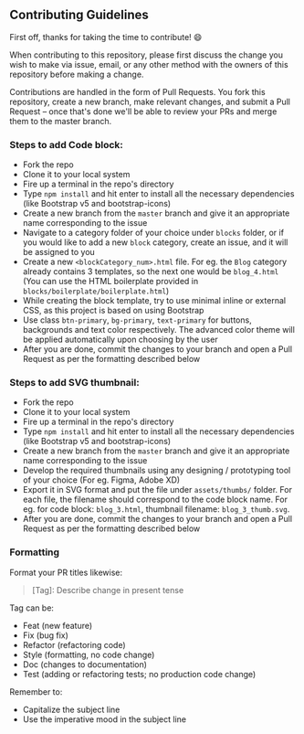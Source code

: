 ## Contributing Guidelines

First off, thanks for taking the time to contribute! 😄

When contributing to this repository, please first discuss the change you wish to make via issue, email, or any other method with the owners of this repository before making a change.

Contributions are handled in the form of Pull Requests. You fork this repository, create a new branch, make relevant changes, and submit a Pull Request – once that's done we'll be able to review your PRs and merge them to the master branch.


### Steps to add Code block:
- Fork the repo
- Clone it to your local system
- Fire up a terminal in the repo's directory
- Type `npm install` and hit enter to install all the necessary dependencies (like Bootstrap v5 and bootstrap-icons)
- Create a new branch from the `master` branch and give it an appropriate name corresponding to the issue
- Navigate to a category folder of your choice under `blocks` folder, or if you would like to add a new `block` category, create an issue, and it will be assigned to you
- Create a new `<blockCategory_num>.html` file. For eg. the `Blog` category already contains 3 templates, so the next one would be `blog_4.html` (You can use the HTML boilerplate provided in `blocks/boilerplate/boilerplate.html`)
- While creating the block template, try to use minimal inline or external CSS, as this project is based on using Bootstrap
- Use class `btn-primary`, `bg-primary`, `text-primary` for buttons, backgrounds and text color respectively. The advanced color theme will be applied automatically upon choosing by the user
- After you are done, commit the changes to your branch and open a Pull Request as per the formatting described below


### Steps to add SVG thumbnail:
- Fork the repo
- Clone it to your local system
- Fire up a terminal in the repo's directory
- Type `npm install` and hit enter to install all the necessary dependencies (like Bootstrap v5 and bootstrap-icons)
- Create a new branch from the `master` branch and give it an appropriate name corresponding to the issue
- Develop the required thumbnails using any designing / prototyping tool of your choice (For eg. Figma, Adobe XD)
- Export it in SVG format and put the file under `assets/thumbs/` folder. For each file, the filename should correspond to the code block name. For eg. for code block: `blog_3.html`, thumbnail filename: `blog_3_thumb.svg`.
- After you are done, commit the changes to your branch and open a Pull Request as per the formatting described below


### Formatting

Format your PR titles likewise:

> [Tag]: Describe change in present tense

Tag can be:

-   Feat (new feature)
-   Fix (bug fix)
-   Refactor (refactoring code)
-   Style (formatting, no code change)
-   Doc (changes to documentation)
-   Test (adding or refactoring tests; no production code change)

Remember to:

-   Capitalize the subject line
-   Use the imperative mood in the subject line
